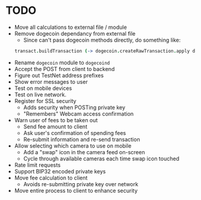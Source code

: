 # TODO

* Move all calculations to external file / module
* Remove dogecoin dependancy from external file
  * Since can't pass dogecoin methods directly, do something like:
  ```coffeescript
  transact.buildTransaction (-> dogecoin.createRawTransaction.apply dogecoin, arguments), inputs, to, next
  ```
* Rename `dogecoin` module to `dogecoind`
* Accept the POST from client to backend
* Figure out TestNet address prefixes
* Show error messages to user
* Test on mobile devices
* Test on live network.
* Register for SSL security
  * Adds security when POSTing private key
  * "Remembers" Webcam access confirmation
* Warn user of fees to be taken out
  * Send fee amount to client
  * Ask user's confirmation of spending fees
  * Re-submit information and re-send transaction
* Allow selecting which camera to use on mobile
  * Add a "swap" icon in the camera feed on-screen
  * Cycle through available cameras each time swap icon touched
* Rate limit requests
* Support BIP32 encoded private keys
* Move fee calculation to client
  * Avoids re-submitting private key over network
* Move entire process to client to enhance security
